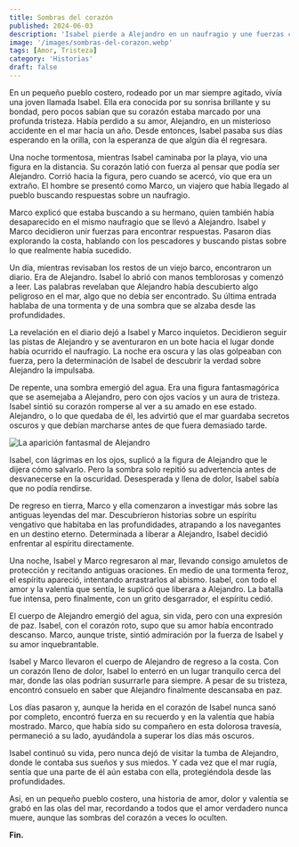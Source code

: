 ```yaml
---
title: Sombras del corazón
published: 2024-06-03
description: 'Isabel pierde a Alejandro en un naufragio y une fuerzas con Marco. Descubren un diario y enfrentan un espíritu marino. Una historia de amor, dolor y valentía grabada en las olas del mar'
image: '/images/sombras-del-corazon.webp'
tags: [Amor, Tristeza]
category: 'Historias'
draft: false 
---
```


En un pequeño pueblo costero, rodeado por un mar siempre agitado, vivía una joven llamada Isabel. Ella era conocida por su sonrisa brillante y su bondad, pero pocos sabían que su corazón estaba marcado por una profunda tristeza. Había perdido a su amor, Alejandro, en un misterioso accidente en el mar hacía un año. Desde entonces, Isabel pasaba sus días esperando en la orilla, con la esperanza de que algún día él regresara.

Una noche tormentosa, mientras Isabel caminaba por la playa, vio una figura en la distancia. Su corazón latió con fuerza al pensar que podía ser Alejandro. Corrió hacia la figura, pero cuando se acercó, vio que era un extraño. El hombre se presentó como Marco, un viajero que había llegado al pueblo buscando respuestas sobre un naufragio.

Marco explicó que estaba buscando a su hermano, quien también había desaparecido en el mismo naufragio que se llevó a Alejandro. Isabel y Marco decidieron unir fuerzas para encontrar respuestas. Pasaron días explorando la costa, hablando con los pescadores y buscando pistas sobre lo que realmente había sucedido.

Un día, mientras revisaban los restos de un viejo barco, encontraron un diario. Era de Alejandro. Isabel lo abrió con manos temblorosas y comenzó a leer. Las palabras revelaban que Alejandro había descubierto algo peligroso en el mar, algo que no debía ser encontrado. Su última entrada hablaba de una tormenta y de una sombra que se alzaba desde las profundidades.

La revelación en el diario dejó a Isabel y Marco inquietos. Decidieron seguir las pistas de Alejandro y se aventuraron en un bote hacia el lugar donde había ocurrido el naufragio. La noche era oscura y las olas golpeaban con fuerza, pero la determinación de Isabel de descubrir la verdad sobre Alejandro la impulsaba.

De repente, una sombra emergió del agua. Era una figura fantasmagórica que se asemejaba a Alejandro, pero con ojos vacíos y un aura de tristeza. Isabel sintió su corazón romperse al ver a su amado en ese estado. Alejandro, o lo que quedaba de él, les advirtió que el mar guardaba secretos oscuros y que debían marcharse antes de que fuera demasiado tarde.

![La aparición fantasmal de Alejandro](/images/sombras-del-corazon2.webp)

Isabel, con lágrimas en los ojos, suplicó a la figura de Alejandro que le dijera cómo salvarlo. Pero la sombra solo repitió su advertencia antes de desvanecerse en la oscuridad. Desesperada y llena de dolor, Isabel sabía que no podía rendirse.

De regreso en tierra, Marco y ella comenzaron a investigar más sobre las antiguas leyendas del mar. Descubrieron historias sobre un espíritu vengativo que habitaba en las profundidades, atrapando a los navegantes en un destino eterno. Determinada a liberar a Alejandro, Isabel decidió enfrentar al espíritu directamente.

Una noche, Isabel y Marco regresaron al mar, llevando consigo amuletos de protección y recitando antiguas oraciones. En medio de una tormenta feroz, el espíritu apareció, intentando arrastrarlos al abismo. Isabel, con todo el amor y la valentía que sentía, le suplicó que liberara a Alejandro. La batalla fue intensa, pero finalmente, con un grito desgarrador, el espíritu cedió.

El cuerpo de Alejandro emergió del agua, sin vida, pero con una expresión de paz. Isabel, con el corazón roto, supo que su amor había encontrado descanso. Marco, aunque triste, sintió admiración por la fuerza de Isabel y su amor inquebrantable.

Isabel y Marco llevaron el cuerpo de Alejandro de regreso a la costa. Con un corazón lleno de dolor, Isabel lo enterró en un lugar tranquilo cerca del mar, donde las olas podrían susurrarle para siempre. A pesar de su tristeza, encontró consuelo en saber que Alejandro finalmente descansaba en paz.

Los días pasaron y, aunque la herida en el corazón de Isabel nunca sanó por completo, encontró fuerza en su recuerdo y en la valentía que había mostrado. Marco, que había sido su compañero en esta dolorosa travesía, permaneció a su lado, ayudándola a superar los días más oscuros.

Isabel continuó su vida, pero nunca dejó de visitar la tumba de Alejandro, donde le contaba sus sueños y sus miedos. Y cada vez que el mar rugía, sentía que una parte de él aún estaba con ella, protegiéndola desde las profundidades.

Así, en un pequeño pueblo costero, una historia de amor, dolor y valentía se grabó en las olas del mar, recordando a todos que el amor verdadero nunca muere, aunque las sombras del corazón a veces lo oculten.

**Fin.**
